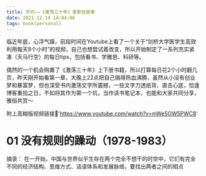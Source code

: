 ```yaml
---
title: 开坑——《激荡三十年》里那些故事
date: 2021-12-14 14:04:06
tags: book(personal)
---
```

临近年底，心浮气躁，前段时间在Youtube上看了一个关于“剑桥大学医学生高效利用每天8个小时”的视频，自己也想尝试着改变，所以开始制定了一系列充实紧凑（天马行空）的每日tips，包括看书、学雅思、科研等。

偶然的一个机会购置了《激荡三十年》上下册书籍，所以打算每日花2个小时翻几页，昨天刚开始看第一章，大晚上22点把自己搞得热血沸腾，虽然从小没有创业梦和暴富梦，但也深受书内激荡文字所震撼，一些文字力透纸背、直击心底，恰逢博客重拾之日，不如将其作为第一个坑，当作读书笔记本，也能和大家共同分享，雅俗共赏～

附上高糊版视频链接🔗'https://www.youtube.com/watch?v=mWe5OW5PWC8'

# 01 没有规则的躁动（1978-1983）

摘录：
在一开始，中国与世界似乎生存在两个完全不想干的时空中，它们有完全不同的经济结构、思维方式、话语体系和发展脉络，要找出两者之间的相点